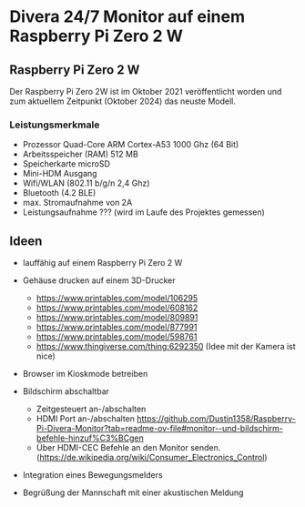 # Divera 24/7 Monitor auf einem Raspberry Pi Zero 2 W

## Raspberry Pi Zero 2 W

Der Raspberry Pi Zero 2W ist im Oktober 2021 veröffentlicht worden und zum aktuellem Zeitpunkt (Oktober 2024) das neuste Modell.

### Leistungsmerkmale

- Prozessor Quad-Core ARM Cortex-A53 1000 Ghz (64 Bit)
- Arbeitsspeicher (RAM) 512 MB
- Speicherkarte microSD
- Mini-HDM Ausgang
- Wifi/WLAN (802.11 b/g/n 2,4 Ghz)
- Bluetooth (4.2 BLE)
- max. Stromaufnahme von 2A
- Leistungsaufnahme ??? (wird im Laufe des Projektes gemessen)
 
## Ideen

- lauffähig auf einem Raspberry Pi Zero 2 W
- Gehäuse drucken auf einem 3D-Drucker
  - https://www.printables.com/model/106295
  - https://www.printables.com/model/608162
  - https://www.printables.com/model/809891
  - https://www.printables.com/model/877991
  - https://www.printables.com/model/598761
  - https://www.thingiverse.com/thing:6292350 (Idee mit der Kamera ist nice)
- Browser im Kioskmode betreiben

- Bildschirm abschaltbar
  - Zeitgesteuert an-/abschalten
  - HDMI Port an-/abschalten https://github.com/Dustin1358/Raspberry-Pi-Divera-Monitor?tab=readme-ov-file#monitor--und-bildschirm-befehle-hinzuf%C3%BCgen
  - Über HDMI-CEC Befehle an den Monitor senden. (https://de.wikipedia.org/wiki/Consumer_Electronics_Control)
- Integration eines Bewegungsmelders
- Begrüßung der Mannschaft mit einer akustischen Meldung
